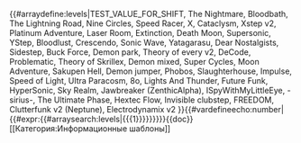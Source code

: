 {{#arraydefine:levels|TEST_VALUE_FOR_SHIFT,
The Nightmare,
Bloodbath,
The Lightning Road,
Nine Circles,
Speed Racer,
X,
Cataclysm,
Xstep v2,
Platinum Adventure,
Laser Room,
Extinction,
Death Moon,
Supersonic,
YStep,
Bloodlust,
Crescendo,
Sonic Wave,
Yatagarasu,
Dear Nostalgists,
Sidestep,
Buck Force,
Demon park,
Theory of every v2,
DeCode,
Problematic,
Theory of Skrillex,
Demon mixed,
Super Cycles,
Moon Adventure,
Sakupen Hell,
Demon jumper,
Phobos,
Slaughterhouse,
Impulse,
Speed of Light,
Ultra Paracosm,
8o,
Lights And Thunder,
Future Funk,
HyperSonic,
Sky Realm,
Jawbreaker (ZenthicAlpha),
ISpyWithMyLittleEye,
-sirius-,
The Ultimate Phase,
Hextec Flow,
Invisible clubstep,
FREEDOM,
Clutterfunk v2 (Neptune),
Electrodynamix v2
}}{{#vardefineecho:number|{{#expr:{{#arraysearch:levels|{{{1}}}}}}}}}<noinclude>{{doc}}[[Категория:Информационные шаблоны]]</noinclude>